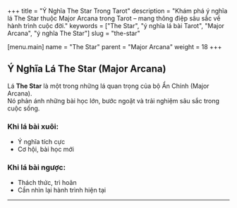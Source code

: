 +++
title = "Ý Nghĩa The Star Trong Tarot"
description = "Khám phá ý nghĩa lá The Star thuộc Major Arcana trong Tarot – mang thông điệp sâu sắc về hành trình cuộc đời."
keywords = ["The Star", "ý nghĩa lá bài Tarot", "Major Arcana", "ý nghĩa The Star"]
slug = "the-star"

[menu.main]
name = "The Star"
parent = "Major Arcana"
weight = 18
+++

## Ý Nghĩa Lá The Star (Major Arcana)

Lá **The Star** là một trong những lá quan trọng của bộ Ẩn Chính (Major Arcana).  
Nó phản ánh những bài học lớn, bước ngoặt và trải nghiệm sâu sắc trong cuộc sống.

### Khi lá bài xuôi:
- Ý nghĩa tích cực  
- Cơ hội, bài học mới  

### Khi lá bài ngược:
- Thách thức, trì hoãn  
- Cần nhìn lại hành trình hiện tại  

---
